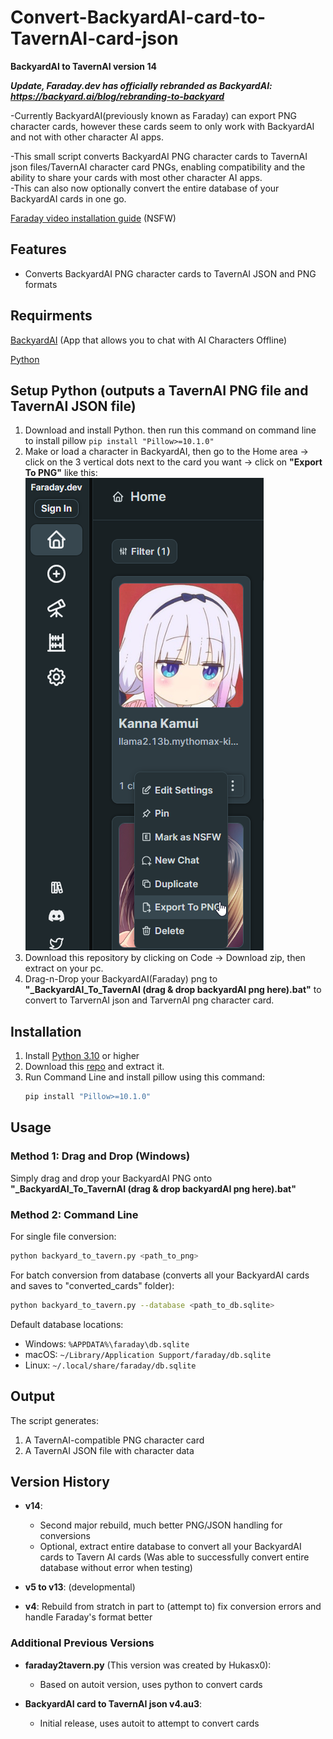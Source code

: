 # Convert-BackyardAI-card-to-TavernAI-card-json
**BackyardAI to TavernAI version 14**  

***Update, Faraday.dev has officially rebranded as BackyardAI: https://backyard.ai/blog/rebranding-to-backyard***

-Currently BackyardAI(previously known as Faraday) can export PNG character cards, however these cards seem to only work with BackyardAI and not with other character AI apps.  

-This small script converts BackyardAI PNG character cards to TavernAI json files/TavernAI character card PNGs, enabling compatibility and the ability to share your cards with most other character AI apps.  
-This can also now optionally convert the entire database of your BackyardAI cards in one go.  

[Faraday video installation guide](https://www.youtube.com/watch?v=i_vM8T-oXSw) (NSFW)

## Features

- Converts BackyardAI PNG character cards to TavernAI JSON and PNG formats

## Requirments

[BackyardAI](https://desktop.backyard.ai/) (App that allows you to chat with AI Characters Offline)

[Python](https://www.python.org/)

## Setup Python (outputs a TavernAI PNG file and TavernAI JSON file)

1) Download and install Python. then run this command on command line to install pillow `pip install "Pillow>=10.1.0"`
2) Make or load a character in BackyardAI, then go to the Home area -> click on the 3 vertical dots next to the card you want -> click on **"Export To PNG"** like this:  
   ![this](unused/backyardai_exporting_example1.png)  
3) Download this repository by clicking on Code -> Download zip, then extract on your pc.
4) Drag-n-Drop your BackyardAI(Faraday) png to **"_BackyardAI_To_TavernAI (drag & drop backyardAI png here).bat"** to convert to TarvernAI json and TarvernAI png character card.

## Installation

1. Install [Python 3.10](https://www.python.org/downloads/release/python-3106/) or higher
2. Download this [repo](https://github.com/EliseWindbloom/Convert-BackyardAI-card-to-TavernAI-png-json/archive/refs/heads/main.zip) and extract it.
3. Run Command Line and install pillow using this command:
   ```bash
   pip install "Pillow>=10.1.0"
   ```

## Usage

### Method 1: Drag and Drop (Windows)
Simply drag and drop your BackyardAI PNG onto **"_BackyardAI_To_TavernAI (drag & drop backyardAI png here).bat"**

### Method 2: Command Line

For single file conversion:
```bash
python backyard_to_tavern.py <path_to_png>
```

For batch conversion from database (converts all your BackyardAI cards and saves to "converted_cards" folder):
```bash
python backyard_to_tavern.py --database <path_to_db.sqlite>
```

Default database locations:
- Windows: `%APPDATA%\faraday\db.sqlite`
- macOS: `~/Library/Application Support/faraday/db.sqlite`
- Linux: `~/.local/share/faraday/db.sqlite`

## Output

The script generates:
1. A TavernAI-compatible PNG character card
2. A TavernAI JSON file with character data

## Version History

- **v14**:
  - Second major rebuild, much better PNG/JSON handling for conversions
  - Optional, extract entire database to convert all your BackyardAI cards to Tavern AI cards (Was able to successfully convert entire database without error when testing)

- **v5 to v13**: (developmental)
  
- **v4**: Rebuild from stratch in part to (attempt to) fix conversion errors and handle Faraday's format better

### Additional Previous Versions
- **faraday2tavern.py** (This version was created by Hukasx0):
   - Based on autoit version, uses python to convert cards
 
- **BackyardAI card to TavernAI json v4.au3**:
   - Initial release, uses autoit to attempt to convert cards
